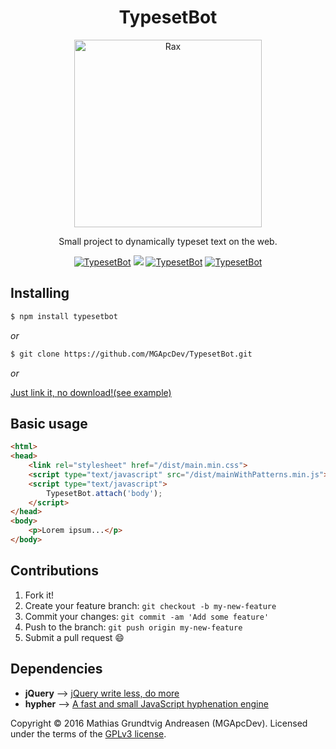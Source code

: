 <h1 align="center">TypesetBot</h1>
<p align="center">
    <img alt="Rax" src="http://i.imgur.com/E0WUums.gif" width="300">
</p>
<p align="center">
Small project to dynamically typeset text on the web.
</p>
<p align="center">
<a href="https://travis-ci.org/MGApcDev/TypesetBot"><img alt="TypesetBot" src="https://travis-ci.org/MGApcDev/TypesetBot.svg?branch=master"></a>
<a href="https://www.codacy.com/app/mgapcdev/TypesetBot/dashboard"><img src="https://api.codacy.com/project/badge/Grade/c098136ef81345b78c480ee695314a21"/></a>
<a href="https://waffle.io/MGApcDev/TypesetBot"><img alt="TypesetBot" src="https://img.shields.io/waffle/label/MGApcDev/TypesetBot.svg"></a>
<a href="LICENSE"><img alt="TypesetBot" src="https://img.shields.io/aur/license/yaourt.svg"></a>
</p>

## Installing

```bash
$ npm install typesetbot
```

_or_

```bash
$ git clone https://github.com/MGApcDev/TypesetBot.git
```

_or_

[Just link it, no download!(see example)](http://codepen.io/MGApcDev/pen/jBdzKG)

## Basic usage
```html
<html>
<head>
    <link rel="stylesheet" href="/dist/main.min.css">
    <script type="text/javascript" src="/dist/mainWithPatterns.min.js"></script>
    <script type="text/javascript">
        TypesetBot.attach('body');
    </script>
</head>
<body>
    <p>Lorem ipsum...</p>
</body>
```

## Contributions
1. Fork it!
2. Create your feature branch: `git checkout -b my-new-feature`
3. Commit your changes: `git commit -am 'Add some feature'`
4. Push to the branch: `git push origin my-new-feature`
5. Submit a pull request :smile:

## Dependencies
- **jQuery** --> [jQuery write less, do more](https://jquery.com/)
- **hypher** --> [A fast and small JavaScript hyphenation engine](https://github.com/bramstein/hypher)

Copyright &copy; 2016 Mathias Grundtvig Andreasen (MGApcDev). Licensed under the terms of the [GPLv3 license](LICENSE.md).
